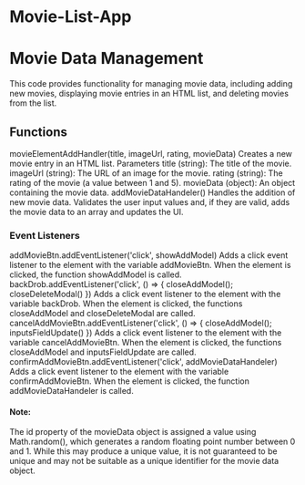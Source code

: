 # Movie-List-App
# Movie Data Management
This code provides functionality for managing movie data, including adding new movies, displaying movie entries in an HTML list, and deleting movies from the list.
## Functions
movieElementAddHandler(title, imageUrl, rating, movieData)
Creates a new movie entry in an HTML list.
Parameters
 title (string): The title of the movie.
imageUrl (string): The URL of an image for the movie.
rating (string): The rating of the movie (a value between 1 and 5).
movieData (object): An object containing the movie data.
addMovieDataHandeler()
Handles the addition of new movie data. Validates the user input values and, if they are valid, adds the movie data to an array and updates the UI.
### Event Listeners
addMovieBtn.addEventListener('click', showAddModel)
Adds a click event listener to the element with the variable addMovieBtn. When the element is clicked, the function showAddModel is called.
backDrob.addEventListener('click', () => { closeAddModel(); closeDeleteModal() })
Adds a click event listener to the element with the variable backDrob. When the element is clicked, the functions closeAddModel and closeDeleteModal are called.
cancelAddMovieBtn.addEventListener('click', () => { closeAddModel(); inputsFieldUpdate() })
Adds a click event listener to the element with the variable cancelAddMovieBtn. When the element is clicked, the functions closeAddModel and inputsFieldUpdate are called.
confirmAddMovieBtn.addEventListener('click', addMovieDataHandeler)
Adds a click event listener to the element with the variable confirmAddMovieBtn. When the element is clicked, the function addMovieDataHandeler is called.
#### Note:
The id property of the movieData object is assigned a value using Math.random(), which generates a random floating point number between 0 and 1. While this may produce a unique value, it is not guaranteed to be unique and may not be suitable as a unique identifier for the movie data object.
